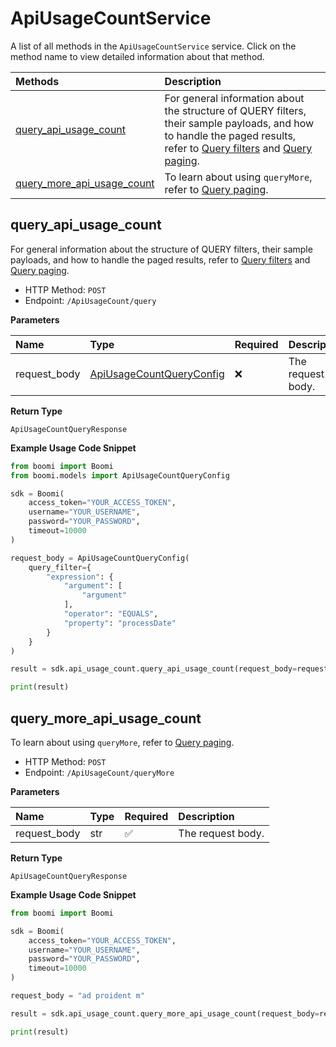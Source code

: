 # ApiUsageCountService

A list of all methods in the `ApiUsageCountService` service. Click on the method name to view detailed information about that method.

| Methods                                                   | Description                                                                                                                                                                                                                                     |
| :-------------------------------------------------------- | :---------------------------------------------------------------------------------------------------------------------------------------------------------------------------------------------------------------------------------------------- |
| [query_api_usage_count](#query_api_usage_count)           | For general information about the structure of QUERY filters, their sample payloads, and how to handle the paged results, refer to [Query filters](#section/Introduction/Query-filters) and [Query paging](#section/Introduction/Query-paging). |
| [query_more_api_usage_count](#query_more_api_usage_count) | To learn about using `queryMore`, refer to [Query paging](#section/Introduction/Query-paging).                                                                                                                                                  |

## query_api_usage_count

For general information about the structure of QUERY filters, their sample payloads, and how to handle the paged results, refer to [Query filters](#section/Introduction/Query-filters) and [Query paging](#section/Introduction/Query-paging).

- HTTP Method: `POST`
- Endpoint: `/ApiUsageCount/query`

**Parameters**

| Name         | Type                                                              | Required | Description       |
| :----------- | :---------------------------------------------------------------- | :------- | :---------------- |
| request_body | [ApiUsageCountQueryConfig](../models/ApiUsageCountQueryConfig.md) | ❌       | The request body. |

**Return Type**

`ApiUsageCountQueryResponse`

**Example Usage Code Snippet**

```python
from boomi import Boomi
from boomi.models import ApiUsageCountQueryConfig

sdk = Boomi(
    access_token="YOUR_ACCESS_TOKEN",
    username="YOUR_USERNAME",
    password="YOUR_PASSWORD",
    timeout=10000
)

request_body = ApiUsageCountQueryConfig(
    query_filter={
        "expression": {
            "argument": [
                "argument"
            ],
            "operator": "EQUALS",
            "property": "processDate"
        }
    }
)

result = sdk.api_usage_count.query_api_usage_count(request_body=request_body)

print(result)
```

## query_more_api_usage_count

To learn about using `queryMore`, refer to [Query paging](#section/Introduction/Query-paging).

- HTTP Method: `POST`
- Endpoint: `/ApiUsageCount/queryMore`

**Parameters**

| Name         | Type | Required | Description       |
| :----------- | :--- | :------- | :---------------- |
| request_body | str  | ✅       | The request body. |

**Return Type**

`ApiUsageCountQueryResponse`

**Example Usage Code Snippet**

```python
from boomi import Boomi

sdk = Boomi(
    access_token="YOUR_ACCESS_TOKEN",
    username="YOUR_USERNAME",
    password="YOUR_PASSWORD",
    timeout=10000
)

request_body = "ad proident m"

result = sdk.api_usage_count.query_more_api_usage_count(request_body=request_body)

print(result)
```

